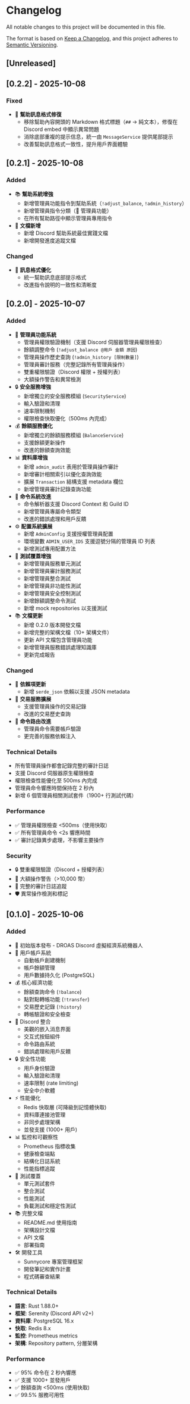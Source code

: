 # Changelog

All notable changes to this project will be documented in this file.

The format is based on [Keep a Changelog](https://keepachangelog.com/en/1.0.0/),
and this project adheres to [Semantic Versioning](https://semver.org/spec/v2.0.0.html).

## [Unreleased]

## [0.2.2] - 2025-10-08

### Fixed
- 🎨 **幫助訊息格式修復**
  - 移除幫助內容開頭的 Markdown 格式標題（`##` → 純文本），修復在 Discord embed 中顯示異常問題
  - 消除底部重複的提示信息，統一由 `MessageService` 提供尾部提示
  - 改善幫助訊息格式一致性，提升用戶界面體驗

## [0.2.1] - 2025-10-08

### Added
- 📚 **幫助系統增強**
  - 新增管理員功能指令到幫助系統（`!adjust_balance`, `!admin_history`）
  - 新增管理員指令分類（🔧 管理員功能）
  - 在所有幫助路徑中顯示管理員專用指令
- 📖 **文檔新增**
  - 新增 Discord 幫助系統最佳實踐文檔
  - 新增開發進度追蹤文檔

### Changed
- 🎨 **訊息格式優化**
  - 統一幫助訊息底部提示格式
  - 改進指令說明的一致性和清晰度

## [0.2.0] - 2025-10-07

### Added
- 👑 **管理員功能系統**
  - 管理員權限驗證機制（支援 Discord 伺服器管理員權限檢查）
  - 餘額調整命令 (`!adjust_balance @用戶 金額 原因`)
  - 管理員操作歷史查詢 (`!admin_history [限制數量]`)
  - 管理員審計服務（完整記錄所有管理員操作）
  - 雙重權限驗證（Discord 權限 + 授權列表）
  - 大額操作警告和異常檢測
- 🔒 **安全服務增強**
  - 新增獨立的安全服務模組 (`SecurityService`)
  - 輸入驗證和清理
  - 速率限制機制
  - 權限檢查快取優化（500ms 內完成）
- 💰 **餘額服務優化**
  - 新增獨立的餘額服務模組 (`BalanceService`)
  - 支援餘額更新操作
  - 改進的餘額查詢效能
- 📊 **資料庫增強**
  - 新增 `admin_audit` 表用於管理員操作審計
  - 新增審計相關索引以優化查詢效能
  - 擴展 `Transaction` 結構支援 metadata 欄位
  - 新增管理員審計記錄查詢功能
- 🎨 **命令系統改進**
  - 命令解析器支援 Discord Context 和 Guild ID
  - 新增管理員專屬命令類型
  - 改進的錯誤處理和用戶反饋
- ⚙️ **配置系統擴展**
  - 新增 `AdminConfig` 支援授權管理員配置
  - 環境變數 `ADMIN_USER_IDS` 支援逗號分隔的管理員 ID 列表
  - 新增測試專用配置方法
- 🧪 **測試覆蓋增強**
  - 新增管理員服務單元測試
  - 新增管理員審計服務測試
  - 新增管理員整合測試
  - 新增管理員非功能性測試
  - 新增管理員安全控制測試
  - 新增餘額調整命令測試
  - 新增 mock repositories 以支援測試
- 📚 **文檔更新**
  - 新增 0.2.0 版本開發文檔
  - 新增完整的架構文檔（10+ 架構文件）
  - 更新 API 文檔包含管理員功能
  - 新增管理員服務錯誤處理知識庫
  - 更新完成報告

### Changed
- 🔧 **依賴項更新**
  - 新增 `serde_json` 依賴以支援 JSON metadata
- 📝 **交易服務擴展**
  - 支援管理員操作的交易記錄
  - 改進的交易歷史查詢
- 🎯 **命令路由改進**
  - 管理員命令需要帳戶驗證
  - 更完善的服務依賴注入

### Technical Details
- 所有管理員操作都會記錄完整的審計日誌
- 支援 Discord 伺服器原生權限檢查
- 權限檢查性能優化至 500ms 內完成
- 管理員命令響應時間保持在 2 秒內
- 新增 6 個管理員相關測試套件（1900+ 行測試代碼）

### Performance
- ✅ 管理員權限檢查 <500ms（使用快取）
- ✅ 所有管理員命令 <2s 響應時間
- ✅ 審計記錄異步處理，不影響主要操作

### Security
- 🔒 雙重權限驗證（Discord + 授權列表）
- 🚨 大額操作警告（>10,000 幣）
- 📝 完整的審計日誌追蹤
- 🛡️ 異常操作檢測和標記

## [0.1.0] - 2025-10-06

### Added
- 🚀 初始版本發布 - DROAS Discord 虛擬經濟系統機器人
- 🏦 用戶帳戶系統
  - 自動帳戶創建機制
  - 帳戶餘額管理
  - 用戶數據持久化 (PostgreSQL)
- 💰 核心經濟功能
  - 餘額查詢命令 (`!balance`)
  - 點對點轉帳功能 (`!transfer`)
  - 交易歷史記錄 (`!history`)
  - 轉帳驗證和安全檢查
- 🎨 Discord 整合
  - 美觀的嵌入消息界面
  - 交互式按鈕組件
  - 命令路由系統
  - 錯誤處理和用戶反饋
- 🔒 安全性功能
  - 用戶身份驗證
  - 輸入驗證和清理
  - 速率限制 (rate limiting)
  - 安全中介軟體
- ⚡ 性能優化
  - Redis 快取層 (可降級到記憶體快取)
  - 資料庫連接池管理
  - 非同步處理架構
  - 並發支援 (1000+ 用戶)
- 📊 監控和可觀察性
  - Prometheus 指標收集
  - 健康檢查端點
  - 結構化日誌系統
  - 性能指標追蹤
- 🧪 測試覆蓋
  - 單元測試套件
  - 整合測試
  - 性能測試
  - 負載測試和穩定性測試
- 📚 完整文檔
  - README.md 使用指南
  - 架構設計文檔
  - API 文檔
  - 部署指南
- 🛠️ 開發工具
  - Sunnycore 專案管理框架
  - 開發筆記和實作計畫
  - 程式碼審查結果

### Technical Details
- **語言**: Rust 1.88.0+
- **框架**: Serenity (Discord API v2+)
- **資料庫**: PostgreSQL 16.x
- **快取**: Redis 8.x
- **監控**: Prometheus metrics
- **架構**: Repository pattern, 分層架構

### Performance
- ✅ 95% 命令在 2 秒內響應
- ✅ 支援 1000+ 並發用戶
- ✅ 餘額查詢 <500ms (使用快取)
- ✅ 99.5% 服務可用性

